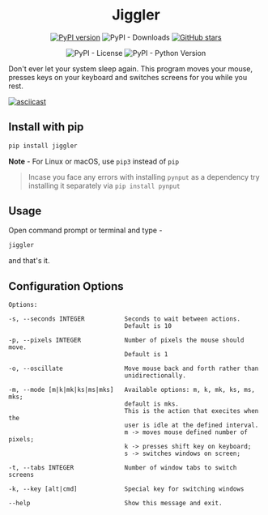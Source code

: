 <h1 align="center">Jiggler</h1>

<p align="center">
    <a href="https://pypi.org/project/jiggler/"><img src="https://badge.fury.io/py/jiggler.svg" alt="PyPI version"></a>
    <img alt="PyPI - Downloads" src="https://img.shields.io/pypi/dm/jiggler">
    <a href="https://github.com/InvincibleZeal/jiggler/stargazers"><img alt="GitHub stars" src="https://img.shields.io/github/stars/InvincibleZeal/jiggler?logo=github"></a>
</p>
<p align="center">
    <img alt="PyPI - License" src="https://img.shields.io/pypi/l/jiggler">
    <img alt="PyPI - Python Version" src="https://img.shields.io/pypi/pyversions/jiggler?logo=python">
</p>

Don't ever let your system sleep again.
This program moves your mouse, presses keys on your keyboard and switches screens for you while you rest.

[![asciicast](https://asciinema.org/a/430517.svg)](https://asciinema.org/a/430517)

## Install with pip

```bash
pip install jiggler
```

**Note** - For Linux or macOS, use `pip3` instead of `pip`

> Incase you face any errors with installing `pynput` as a dependency try installing it separately via `pip install pynput`

## Usage

Open command prompt or terminal and type -

```bash
jiggler
```

and that's it.

## Configuration Options

```
Options:

-s, --seconds INTEGER           Seconds to wait between actions.
                                Default is 10

-p, --pixels INTEGER            Number of pixels the mouse should move.
                                Default is 1

-o, --oscillate                 Move mouse back and forth rather than
                                unidirectionally.

-m, --mode [m|k|mk|ks|ms|mks]   Available options: m, k, mk, ks, ms, mks;
                                default is mks.
                                This is the action that execites when the
                                user is idle at the defined interval.
                                m -> moves mouse defined number of pixels;
                                k -> presses shift key on keyboard;
                                s -> switches windows on screen;

-t, --tabs INTEGER              Number of window tabs to switch screens

-k, --key [alt|cmd]             Special key for switching windows

--help                          Show this message and exit.

```
